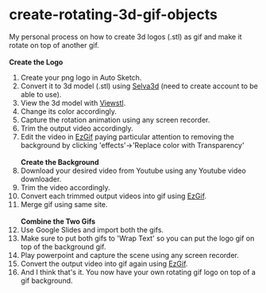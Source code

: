 # create-rotating-3d-gif-objects
My personal process on how to create 3d logos (.stl) as gif and make it rotate on top of another gif.
<br><br>**Create the Logo**
1. Create your png logo in Auto Sketch.
2. Convert it to 3d model (.stl) using [Selva3d](http://app.selva3d.com/) (need to create account to be able to use).
3. View the 3d model with [Viewstl](https://www.viewstl.com/).
4. Change its color accordingly.
5. Capture the rotation animation using any screen recorder.
6. Trim the output video accordingly.
7. Edit the video in [EzGif](https://ezgif.com) paying particular attention to removing the background by clicking 'effects'->'Replace color with Transparency'
<br><br>**Create the Background**
1. Download your desired video from Youtube using any Youtube video downloader.
2. Trim the video accordingly.
3. Convert each trimmed output videos into gif using [EzGif](https://ezgif.com).
4. Merge gif using same site.
<br><br>**Combine the Two Gifs**
1. Use Google Slides and import both the gifs.
2. Make sure to put both gifs to 'Wrap Text' so you can put the logo gif on top of the background gif.
3. Play powerpoint and capture the scene using any screen recorder.
4. Convert the output video into gif again using [EzGif](https://ezgif.com).
5. And I think that's it. You now have your own rotating gif logo on top of a gif background.
